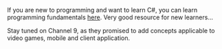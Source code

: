
If you are new to programming and want to learn C#, you can learn programming fundamentals <a href="http://channel9.msdn.com/Series/C-Sharp-Fundamentals-Development-for-Absolute-Beginners" target="_blank" rel="noopener noreferrer">here</a>. Very good resource for new learners…

Stay tuned on Channel 9, as they promised to add concepts applicable to video games, mobile and client application.